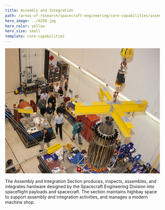 ```yaml
---
title: Assembly and Integration
path: /areas-of-research/spacecraft-engineering/core-capabilities/assembly-integration
hero_image: ../8250.jpg
hero_color: yellow
hero_size: small
template: core-capabilities
---
```

![Assembly and Integration Team](8214.jpg)

The Assembly and Integration Section produces, inspects, assembles, and integrates hardware designed by the Spacecraft Engineering Division into spaceflight payloads and spacecraft. The section maintains highbay space to support assembly and integration activities, and manages a modern machine shop.